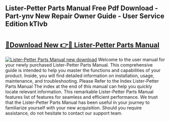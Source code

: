 ## Lister-Petter Parts Manual Free Pdf Download - Part-ynv New Repair Owner Guide - User Service Edition kTIvb

# <h2><a href="http://bc26220.oget.top/?id=Lister-Petter+Parts+Manual">🔗Download New 👉🔴 Lister-Petter Parts Manual</a></h2>

[![Lister-Petter Parts Manual new download](https://i.imgur.com/5g1atiW.png)](http://bc26220.oget.top/?id=Lister-Petter+Parts+Manual)
Welcome to the user manual for your newly purchased Lister-Petter Parts Manual. This comprehensive guide is intended to help you master the functions and capabilities of your product. Inside, you will find detailed information on installation, usage, maintenance, and troubleshooting. Please Refer to the Index Lister-Petter Parts Manual The index at the end of this manual can help you quickly locate relevant information. This remarkable Lister-Petter Parts Manual features list of features for seamless and efficient performance. We trust that the Lister-Petter Parts Manual has been useful in your journey to familiarize yourself with your new acquisition. Should you require assistance, do not hesitate to contact our support team.
